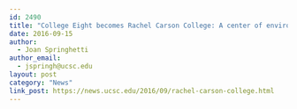 ```yaml
---
id: 2490
title: "College Eight becomes Rachel Carson College: A center of environmentalism is named for writer who inspired it"
date: 2016-09-15
author:
  - Joan Springhetti
author_email:
  - jspringh@ucsc.edu
layout: post
category: "News"
link_post: https://news.ucsc.edu/2016/09/rachel-carson-college.html
---
```

